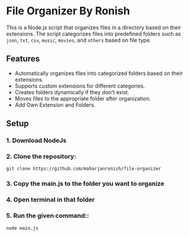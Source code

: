 # File Organizer By Ronish

This is a Node.js script that organizes files in a directory based on their extensions. The script categorizes files into predefined folders such as `json`, `txt`, `csv`, `music`, `movies`, and `others` based on file type.

## Features

- Automatically organizes files into categorized folders based on their extensions.
- Supports custom extensions for different categories.
- Creates folders dynamically if they don't exist.
- Moves files to the appropriate folder after organization.
- Add Own Extension and Folders.

## Setup

### 1. Download NodeJs

### 2. Clone the repository:

`git clone https://github.com/maharjanronish/file-organizer`

### 3. Copy the main.js to the folder you want to organize

### 4. Open terminal in that folder

### 5. Run the given command::

`node main.js`
